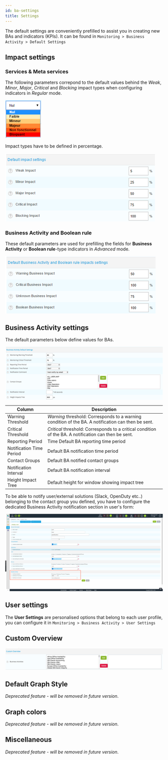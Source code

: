 ```yaml
---
id: ba-settings
title: Settings
---
```


The default settings are conveniently prefilled to assist you in
creating new BAs and indicators (KPIs). It can be found in `Monitoring >
Business Activity > Default Settings`

## Impact settings

### Services & Meta services

The following parameters correpond to the default values behind the *Weak*,
*Minor*, *Major*, *Critical* and *Blocking* impact types when configuring
indicators in *Regular* mode.

![image](../assets/service-mapping/guide/list_impacts_basic.png)

Impact types have to be defined in percentage.

![image](../assets/service-mapping/guide/impacts_configuration.png)

### Business Activity and Boolean rule

These default parameters are used for prefilling the fields for **Business
Activity** or **Boolean rule**-type indicators in *Advanced* mode.

![image](../assets/service-mapping/guide/impacts_ba_boolean.png)

## Business Activity settings

The default parameters below define values for BAs.

![image](../assets/service-mapping/guide/defaut_ba_settings.png)

| Column                   | Description                                                                                           |
| ------------------------ | ----------------------------------------------------------------------------------------------------- |
| Warning Threshold        | *Warning* threshold: Corresponds to a warning condition of the BA. A notification can then be sent.   |
| Critical Threshold       | *Critical* threshold: Corresponds to a critical condition of the BA. A notification can then be sent. |
| Reporting Period         | Time Default BA reporting time period                                                                 |
| Notification Time Period | Default BA notification time period                                                                   |
| Contact Groups           | Default BA notified contact groups                                                                    |
| Notification Interval    | Default BA notification interval                                                                      |
| Height Impact Tree       | Default height for window showing impact tree                                                         |

To be able to notify user/external solutions (Slack, OpenDuty etc..) belonging
to the contact group you defined, you have to configure the dedicated Business
Activity notification section in user's form:

![image](../assets/service-mapping/guide/bam_user_notification.png)

## User settings

The **User Settings** are personalised options that belong to each user profile,
you can configure it in `Monitoring > Business Activity > User Settings`

## Custom Overview

![image](../assets/service-mapping/guide/user_custom.png)

## Default Graph Style

*Deprecated feature - will be removed in future version*.

## Graph colors

*Deprecated feature - will be removed in future version*.

## Miscellaneous

*Deprecated feature - will be removed in future version*.
